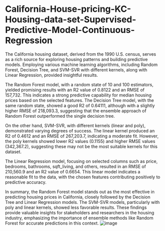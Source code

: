 # California-House-pricing-KC-Housing-data-set-Supervised-Predictive-Model-Continuous-Regression
The California housing dataset, derived from the 1990 U.S. census, serves as a rich source for exploring housing patterns and building predictive models. Employing various machine learning algorithms, including Random Forest, Decision Tree, and SVM-SVR with different kernels, along with Linear Regression, provided insightful results.

The Random Forest model, with a random state of 10 and 100 estimators, yielded promising results with an R2 value of 0.8122 and an RMSE of 157,732. This indicates a strong predictive capability for median housing prices based on the selected features. The Decision Tree model, with the same random state, showed a good R2 of 0.64111, although with a slightly higher RMSE of 218,093.3, suggesting that the ensemble approach of Random Forest outperformed the single decision tree.

On the other hand, SVM-SVR, with different kernels (linear and poly), demonstrated varying degrees of success. The linear kernel produced an R2 of 0.4612 and an RMSE of 267,203.7, indicating a moderate fit. However, the poly  kernels showed lower R2 values (0.1155) and higher RMSE values (342,367.2), suggesting these may not be the most suitable kernels for this dataset.

The Linear Regression model, focusing on selected columns such as price, bedrooms, bathrooms, sqft_living, and others, resulted in an RMSE of 210,560.9 and an R2 value of 0.6654. This linear model indicates a reasonable fit to the data, with the chosen features contributing positively to predictive accuracy.

In summary, the Random Forest model stands out as the most effective in predicting housing prices in California, closely followed by the Decision Tree and Linear Regression models. The SVM-SVR models, particularly with poly and linear kernels, showed less favorable results. These findings provide valuable insights for stakeholders and researchers in the housing industry, emphasizing the importance of ensemble methods like Random Forest for accurate predictions in this context.
![image](https://github.com/sanyamschauhan/California-House-pricing-KC-Housing-data-set-Supervised-Predictive-Model-Continuous-Regression/assets/156206085/40f6fa54-3df1-44cd-9a23-6b8b0ebf8183)
